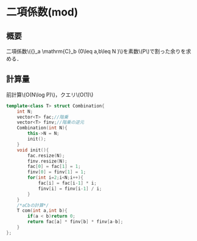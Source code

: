 # 二項係数(mod)

## 概要
二項係数\\({}_a \mathrm{C}_b (0\leq a,b\leq N )\\)を素数\\(P\\)で割った余りを求める．

## 計算量
前計算\\(O(N\log P)\\)，クエリ\\(O(1)\\)

```cpp
template<class T> struct Combination{
    int N;
    vector<T> fac;//階乗
    vector<T> finv;//階乗の逆元
    Combination(int N){
        this->N = N;
        init();
    }
    void init(){
        fac.resize(N);
        finv.resize(N);
        fac[0] = fac[1] = 1;
        finv[0] = finv[1] = 1;
        for(int i=2;i<N;i++){
            fac[i] = fac[i-1] * i;
            finv[i] = finv[i-1] / i;
        }
    }
    /*aCbの計算*/
    T com(int a,int b){
        if(a < b)return 0;
        return fac[a] * finv[b] * finv[a-b];
    }
};

```